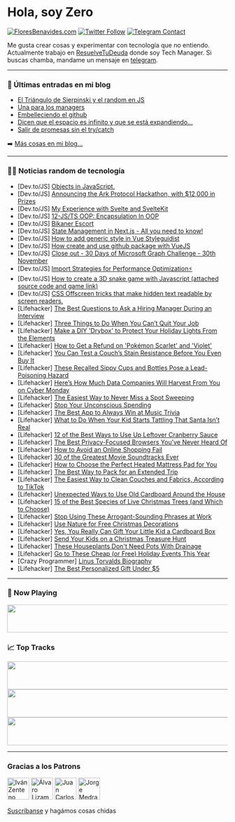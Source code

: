 # Hola, soy Zero

[![FloresBenavides.com](https://img.shields.io/website?down_message=oops&label=MiBlog&style=for-the-badge&up_message=online&url=https%3A%2F%2Ffloresbenavides.com)](https://floresbenavides.com) [![Twitter Follow](https://img.shields.io/twitter/follow/ZeroDragon?color=%231DA1F2&label=Follow&logo=twitter&logoColor=ffffff&style=for-the-badge)](https://twitter.com/zerodragon) [![Telegram Contact](https://img.shields.io/badge/escr%C3%ADbeme-ZeroDragon-%2326A5E4?style=for-the-badge&logo=telegram)](https://t.me/zerodragon)

Me gusta crear cosas y experimentar con tecnología que no entiendo.
Actualmente trabajo en [ResuelveTuDeuda](http://github.com/resuelve) donde soy Tech Manager.
Si buscas chamba, mandame un mensaje en [telegram](https://t.me/zerodragon).

---

### 📕 Últimas entradas en mi blog
<!-- BLOG-POST-LIST:START -->
- [El Triángulo de Sierpinski y el random en JS](https://floresbenavides.com/el-triangulo-de-sierpinski-y-el-random-en-js/)
- [Una para los managers](https://floresbenavides.com/una-para-los-managers/)
- [Embelleciendo el github](https://floresbenavides.com/embelleciendo-el-github/)
- [Dicen que el espacio es infinito y que se está expandiendo…](https://floresbenavides.com/dicen-que-el-espacio-es-infinito-y-que-se-esta-expandiendo/)
- [Salir de promesas sin el try/catch](https://floresbenavides.com/salir-de-promesas-sin-el-try-catch/)
<!-- BLOG-POST-LIST:END -->

➡️ [Más cosas en mi blog...](https://floresbenavides.com)

---

### 👨‍💻 Noticias random de tecnología
<!-- TECH-POSTS:START -->
- [Dev.to/JS] [Objects in JavaScript.](https://dev.to/jindalkeshav82/objects-in-javascript-31bh)
- [Dev.to/JS] [Announcing the Ark Protocol Hackathon, with $12,000 in Prizes](https://dev.to/decentdotland/announcing-the-ark-protocol-hackathon-with-12000-in-prizes-1n30)
- [Dev.to/JS] [My Experience with Svelte and SvelteKit](https://dev.to/bespoyasov/my-experience-with-svelte-and-sveltekit-342e)
- [Dev.to/JS] [12-JS/TS OOP: Encapsulation In OOP](https://dev.to/hassanzohdy/12-jsts-oop-encapsulation-in-oop-1bkd)
- [Dev.to/JS] [Bikaner Escort](https://dev.to/depika77/bikaner-escort-54f4)
- [Dev.to/JS] [State Management in Next.js - All you need to know!](https://dev.to/solutelabs/state-management-in-nextjs-all-you-need-to-know-102g)
- [Dev.to/JS] [How to add generic style in Vue Styleguidist](https://dev.to/raphbensimon/how-to-add-generic-style-in-vuestyleguidist-3fjj)
- [Dev.to/JS] [How create and use github package with VueJS](https://dev.to/raphbensimon/how-create-and-use-github-package-with-vuejs-822)
- [Dev.to/JS] [Close out - 30 Days of Microsoft Graph Challenge - 30th November](https://dev.to/azure/close-out-30-days-of-microsoft-graph-challenge-30th-november-2bf8)
- [Dev.to/JS] [Import Strategies for Performance Optimization⚡](https://dev.to/nuko_suke/import-strategies-for-performance-optimization-1gee)
- [Dev.to/JS] [How to create a 3D snake game with Javascript &lpar;attached source code and game link&rpar;](https://dev.to/hightopo/how-to-create-a-3d-snake-game-with-javascript-attached-source-code-and-game-link-3bci)
- [Dev.to/JS] [CSS Offscreen tricks that make hidden text readable by screen readers.](https://dev.to/folasayosamuel/css-offscreen-tricks-that-make-hidden-text-readable-by-screen-readers-59hd)
- [Lifehacker] [The Best Questions to Ask a Hiring Manager During an Interview](https://lifehacker.com/the-best-questions-to-ask-a-hiring-manager-during-an-in-1849826701)
- [Lifehacker] [Three Things to Do When You Can’t Quit Your Job](https://lifehacker.com/three-things-to-do-when-you-can-t-quit-your-job-1849827293)
- [Lifehacker] [Make a DIY &#39;Drybox&#39; to Protect Your Holiday Lights From the Elements](https://lifehacker.com/make-a-diy-drybox-to-protect-your-holiday-lights-from-t-1849827666)
- [Lifehacker] [How to Get a Refund on &#39;Pokémon Scarlet&#39; and &#39;Violet&#39;](https://lifehacker.com/how-to-get-a-refund-on-pokemon-scarlet-and-violet-1849827702)
- [Lifehacker] [You Can Test a Couch’s Stain Resistance Before You Even Buy It](https://lifehacker.com/you-can-test-a-couch-s-stain-resistance-before-you-even-1849828050)
- [Lifehacker] [These Recalled Sippy Cups and Bottles Pose a Lead-Poisoning Hazard](https://lifehacker.com/these-recalled-sippy-cups-and-bottles-pose-a-lead-poiso-1849827055)
- [Lifehacker] [Here’s How Much Data Companies Will Harvest From You on Cyber Monday](https://lifehacker.com/here-s-how-much-data-companies-will-harvest-from-you-on-1849826050)
- [Lifehacker] [The Easiest Way to Never Miss a Spot Sweeping](https://lifehacker.com/the-easiest-way-to-never-miss-a-spot-sweeping-1849827093)
- [Lifehacker] [Stop Your Unconscious Spending](https://lifehacker.com/stop-your-unconscious-spending-1849826638)
- [Lifehacker] [The Best App to Always Win at Music Trivia](https://lifehacker.com/the-best-app-to-always-win-at-music-trivia-1849820484)
- [Lifehacker] [What to Do When Your Kid Starts Tattling That Santa Isn’t Real](https://lifehacker.com/what-to-do-when-your-kid-starts-tattling-that-santa-isn-1849774102)
- [Lifehacker] [12 of the Best Ways to Use Up Leftover Cranberry Sauce](https://lifehacker.com/12-of-the-best-ways-to-use-up-leftover-cranberry-sauce-1849826614)
- [Lifehacker] [The Best Privacy-Focused Browsers You’ve Never Heard Of](https://lifehacker.com/the-best-privacy-focused-browsers-you-ve-never-heard-of-1849823243)
- [Lifehacker] [How to Avoid an Online Shopping Fail](https://lifehacker.com/how-to-avoid-an-online-shopping-fail-1849825985)
- [Lifehacker] [30 of the Greatest Movie Soundtracks Ever](https://lifehacker.com/30-of-greatest-movie-soundtracks-ever-1849817648)
- [Lifehacker] [How to Choose the Perfect Heated Mattress Pad for You](https://lifehacker.com/how-to-choose-the-perfect-heated-mattress-pad-for-you-1849823505)
- [Lifehacker] [The Best Way to Pack for an Extended Trip](https://lifehacker.com/the-best-way-to-pack-for-an-extended-trip-1849817569)
- [Lifehacker] [The Easiest Way to Clean Couches and Fabrics, According to TikTok](https://lifehacker.com/the-easiest-way-to-clean-couches-and-fabrics-according-1849817454)
- [Lifehacker] [Unexpected Ways to Use Old Cardboard Around the House](https://lifehacker.com/unexpected-ways-to-use-old-cardboard-around-the-house-1849817365)
- [Lifehacker] [15 of the Best Species of Live Christmas Trees &lpar;and Which to Choose&rpar;](https://lifehacker.com/15-of-the-best-species-of-live-christmas-trees-and-whi-1849785446)
- [Lifehacker] [Stop Using These Arrogant-Sounding Phrases at Work](https://lifehacker.com/stop-using-these-arrogant-sounding-phrases-at-work-1849822215)
- [Lifehacker] [Use Nature for Free Christmas Decorations](https://lifehacker.com/use-nature-for-free-christmas-decorations-1849822221)
- [Lifehacker] [Yes, You Really Can Gift Your Little Kid a Cardboard Box](https://lifehacker.com/yes-you-really-can-gift-your-little-kid-a-cardboard-bo-1849822223)
- [Lifehacker] [Send Your Kids on a Christmas Treasure Hunt](https://lifehacker.com/send-your-kids-on-a-christmas-treasure-hunt-1849822183)
- [Lifehacker] [These Houseplants Don&#39;t Need Pots With Drainage](https://lifehacker.com/these-houseplants-dont-need-pots-with-drainage-1849822191)
- [Lifehacker] [Go to These Cheap &lpar;or Free&rpar; Holiday Events This Year](https://lifehacker.com/go-to-these-cheap-or-free-holiday-events-this-year-1849822194)
- [Crazy Programmer] [Linus Torvalds Biography](https://www.thecrazyprogrammer.com/2022/11/linus-torvalds-biography.html)
- [Lifehacker] [The Best Personalized Gift Under $5](https://lifehacker.com/the-best-personalized-gift-under-5-1849820831)<!-- TECH-POSTS:END -->

---

### 🎵 Now Playing
<a href="https://spotify-now-playing-dun.vercel.app/now-playing?open"><img src="https://spotify-now-playing-dun.vercel.app/now-playing" width="540" height="64"></a>

### 📈 Top Tracks
<a href="https://spotify-now-playing-dun.vercel.app/top-tracks?i=1&open"><img src="https://spotify-now-playing-dun.vercel.app/top-tracks?i=1" width="540" height="64"></a>
<a href="https://spotify-now-playing-dun.vercel.app/top-tracks?i=2&open"><img src="https://spotify-now-playing-dun.vercel.app/top-tracks?i=2" width="540" height="64"></a>
<a href="https://spotify-now-playing-dun.vercel.app/top-tracks?i=3&open"><img src="https://spotify-now-playing-dun.vercel.app/top-tracks?i=3" width="540" height="64"></a>

---

### Gracias a los Patrons
[<img src="https://avatars.githubusercontent.com/u/243380?v=4" alt="Iván Zenteno" width="50px">](https://github.com/k001) [<img src="https://avatars.githubusercontent.com/u/19955639?v=4" alt="Álvaro Lizama" width="50px">](https://github.com/alvarolizama) [<img src="https://avatars.githubusercontent.com/u/2718753?v=4" alt="Juan Carlos Ruiz" width="50px">](https://github.com/JuanCrg90) [<img src="https://avatars.githubusercontent.com/u/37025?v=4" alt="Jorge Medrano" width="50px">](https://github.com/h1pp1e) 

[Suscríbanse](https://www.patreon.com/zerodragon) y hagámos cosas chidas
